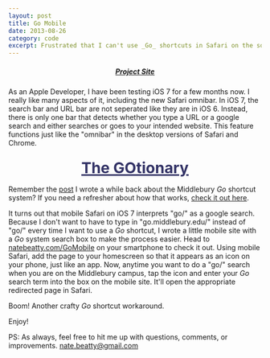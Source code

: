 ```yaml
---
layout: post
title: Go Mobile
date: 2013-08-26
category: code
excerpt: Frustrated that I can't use _Go_ shortcuts in Safari on the soon-to-be-released iOS 7 iPhone operating system, I wrote this little search box that I have bookmarked on my home screen. 
---
```


<style>
h3, h5 {text-align: center;}
h3 a {
	font-family: : Arial, Helvetica, sans-serif;
	color: #333366;
	margin: 20px auto;
	font-size: 30px;
}
</style>

##### [Project Site](http://natebeatty.com/GoMobile)

As an Apple Developer, I have been testing iOS 7 for a few months now. I really like many aspects of it, including the new Safari omnibar. In iOS 7, the search bar and URL bar are not seperated like they are in iOS 6. Instead, there is only one bar that detects whether you type a URL or a google search and either searches or goes to your intended website. This feature functions just like the "omnibar" in the desktop versions of Safari and Chrome.

<h3><a href="http://go.middlebury.edu/gotionary.php">The GOtionary</a></h3>

Remember the [post](/code/2012/10/27/middlebury-go-plugins.html) I wrote a while back about the Middlebury _Go_ shortcut system? If you need a refresher about how that works, [check it out here](/code/2012/10/27/middlebury-go-plugins.html).

It turns out that mobile Safari on iOS 7 interprets "go/" as a google search. Because I don't want to have to type in "go.middlebury.edu/" instead of "go/" every time I want to use a _Go_ shortcut, I wrote a little mobile site with a _Go_ system search box to make the process easier. Head to [natebeatty.com/GoMobile](http://natebeatty.com/GoMobile) on your smartphone to check it out. Using mobile Safari, add the page to your homescreen so that it appears as an icon on your phone, just like an app. Now, anytime you want to do a "go/" search when you are on the Middlebury campus, tap the icon and enter your _Go_ search term into the box on the mobile site. It'll open the appropriate redirected page in Safari.

Boom! Another crafty _Go_ shortcut workaround.

Enjoy!

PS: As always, feel free to hit me up with questions, comments, or improvements. [nate.beatty@gmail.com](mailto:nate.beatty@gmail.com)